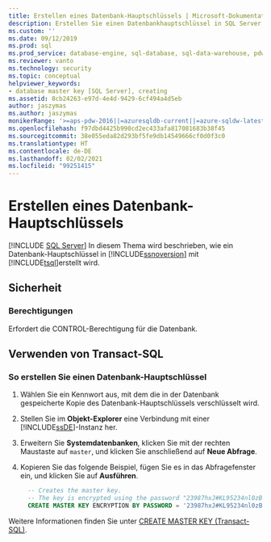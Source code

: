 ```yaml
---
title: Erstellen eines Datenbank-Hauptschlüssels | Microsoft-Dokumentation
description: Erstellen Sie einen Datenbankhauptschlüssel in SQL Server mithilfe von Transact-SQL. Stellen Sie sicher, dass Sie über die erforderlichen Berechtigungen verfügen.
ms.custom: ''
ms.date: 09/12/2019
ms.prod: sql
ms.prod_service: database-engine, sql-database, sql-data-warehouse, pdw
ms.reviewer: vanto
ms.technology: security
ms.topic: conceptual
helpviewer_keywords:
- database master key [SQL Server], creating
ms.assetid: 8cb24263-e97d-4e4d-9429-6cf494a4d5eb
author: jaszymas
ms.author: jaszymas
monikerRange: '>=aps-pdw-2016||=azuresqldb-current||=azure-sqldw-latest||>=sql-server-2016||>=sql-server-linux-2017||=azuresqldb-mi-current'
ms.openlocfilehash: f97dbd4425b990cd2ec433afa817081683b38f45
ms.sourcegitcommit: 38e055eda82d293bf5fe9db14549666cf0d0f3c0
ms.translationtype: HT
ms.contentlocale: de-DE
ms.lasthandoff: 02/02/2021
ms.locfileid: "99251415"
---
```

# <a name="create-a-database-master-key"></a>Erstellen eines Datenbank-Hauptschlüssels

[!INCLUDE [SQL Server](../../../includes/applies-to-version/sql-asdb-asdbmi-asa-pdw.md)]
In diesem Thema wird beschrieben, wie ein Datenbank-Hauptschlüssel in [!INCLUDE[ssnoversion](../../../includes/ssnoversion-md.md)] mit [!INCLUDE[tsql](../../../includes/tsql-md.md)]erstellt wird.

## <a name="security"></a>Sicherheit

### <a name="permissions"></a>Berechtigungen

Erfordert die CONTROL-Berechtigung für die Datenbank.

## <a name="using-transact-sql"></a>Verwenden von Transact-SQL

### <a name="to-create-a-database-master-key"></a>So erstellen Sie einen Datenbank-Hauptschlüssel

1. Wählen Sie ein Kennwort aus, mit dem die in der Datenbank gespeicherte Kopie des Datenbank-Hauptschlüssels verschlüsselt wird.
2. Stellen Sie im **Objekt-Explorer** eine Verbindung mit einer [!INCLUDE[ssDE](../../../includes/ssde-md.md)]-Instanz her.
3. Erweitern Sie **Systemdatenbanken**, klicken Sie mit der rechten Maustaste auf `master`, und klicken Sie anschließend auf **Neue Abfrage**.
4. Kopieren Sie das folgende Beispiel, fügen Sie es in das Abfragefenster ein, und klicken Sie auf **Ausführen**.

   ```sql
     -- Creates the master key.
     -- The key is encrypted using the password "23987hxJ#KL95234nl0zBe".  
     CREATE MASTER KEY ENCRYPTION BY PASSWORD = '23987hxJ#KL95234nl0zBe';  

   ```

Weitere Informationen finden Sie unter [CREATE MASTER KEY &#40;Transact-SQL&#41;](../../../t-sql/statements/create-master-key-transact-sql.md).
